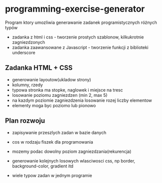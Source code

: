 # programming-exercise-generator
Program ktory umozliwia generawanie zadanek programistycznych różnych typów

* zadanka z html i css - tworzenie prostych szablonow, kilkukrotnie zagniezdzonych
* zadanka zaawansowane z Javascript - tworzenie funkcji z biblioteki underscore


## Zadanka HTML + CSS

* generowanie layoutow(ukladow strony)
* kolumny, rzedy
* typowa stronka ma stopke, naglowek i miejsce na tresc
* losowanie poziomu zagniezdzen (min 2, max 5)
* na kazdym poziomie zagniezdzenia losowanie rozej liczby elementow
* elementy moga byc poziomo lub pionowo

## Plan rozwoju

* zapisywanie przeszlych zadan w bazie danych
* cos w rodzaju fiszek dla programowania


* mozemy podac dowolny poziom zagniezdzania(rekurencja)
* generowanie kolejnych losowych wlasciwosci css, np border, background-color, gradient itd
* wiele typow zadan w jednym programie
